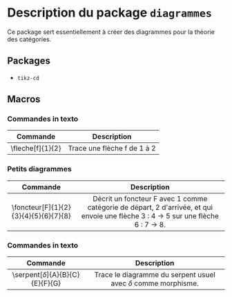 # Description du package `diagrammes`

Ce package sert essentiellement à créer des diagrammes pour la théorie des catégories.

## Packages
- `tikz-cd`

## Macros

### Commandes in texto
Commande | Description
:---: | :---:
\fleche[f]{1}{2} | Trace une flèche f de 1 à 2

### Petits diagrammes
Commande | Description
:---: | :---:
\foncteur[F]{1}{2}{3}{4}{5}{6}{7}{8} | Décrit un foncteur F avec 1 comme catégorie de départ, 2 d'arrivée, et qui envoie une flèche 3 : 4 -> 5 sur une flèche 6 : 7 -> 8.

### Commandes in texto
Commande | Description
:---: | :---:
\serpent[$\delta$]{A}{B}{C}{E}{F}{G} | Trace le diagramme du serpent usuel avec $\delta$ comme morphisme.

##
